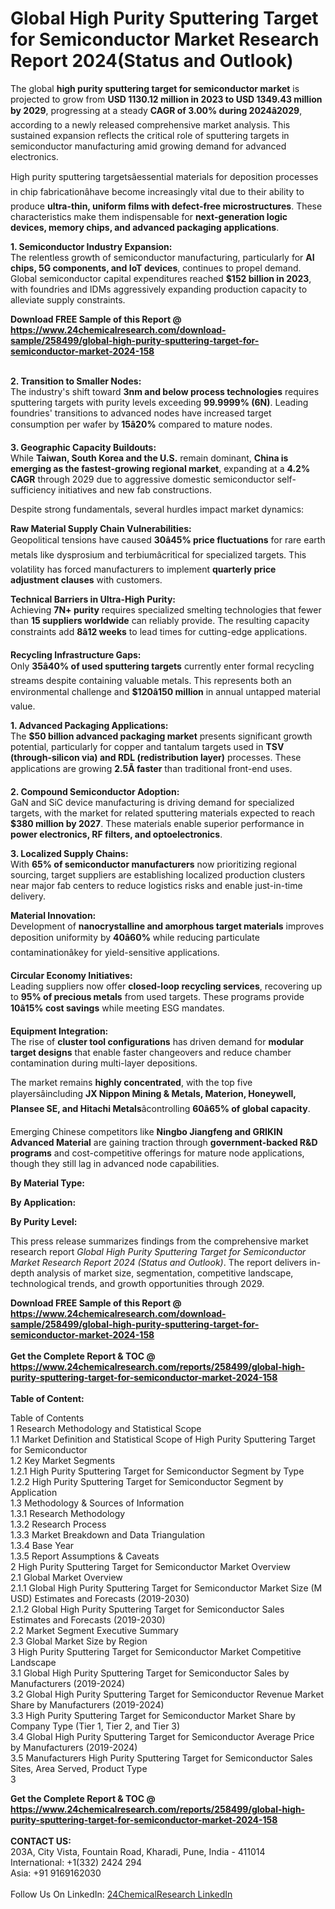<h1>Global High Purity Sputtering Target for Semiconductor Market Research Report 2024(Status and Outlook)</h1><p>The global <strong>high purity sputtering target for semiconductor market</strong> is projected to grow from <strong>USD 1130.12 million in 2023 to USD 1349.43 million by 2029</strong>, progressing at a steady <strong>CAGR of 3.00% during 2024â2029</strong>, according to a newly released comprehensive market analysis. This sustained expansion reflects the critical role of sputtering targets in semiconductor manufacturing amid growing demand for advanced electronics.</p><p>High purity sputtering targetsâessential materials for deposition processes in chip fabricationâhave become increasingly vital due to their ability to produce <strong>ultra-thin, uniform films with defect-free microstructures</strong>. These characteristics make them indispensable for <strong>next-generation logic devices, memory chips, and advanced packaging applications</strong>.</p><p><strong>1. Semiconductor Industry Expansion:</strong><br>
The relentless growth of semiconductor manufacturing, particularly for <strong>AI chips, 5G components, and IoT devices</strong>, continues to propel demand. Global semiconductor capital expenditures reached <strong>$152 billion in 2023</strong>, with foundries and IDMs aggressively expanding production capacity to alleviate supply constraints.</p><div><b>Download FREE Sample of this Report @ 
            <a href="https://www.24chemicalresearch.com/download-sample/258499/global-high-purity-sputtering-target-for-semiconductor-market-2024-158">
            https://www.24chemicalresearch.com/download-sample/258499/global-high-purity-sputtering-target-for-semiconductor-market-2024-158</a></b></div><br><p><strong>2. Transition to Smaller Nodes:</strong><br>
The industry's shift toward <strong>3nm and below process technologies</strong> requires sputtering targets with purity levels exceeding <strong>99.9999% (6N)</strong>. Leading foundries' transitions to advanced nodes have increased target consumption per wafer by <strong>15â20%</strong> compared to mature nodes.</p><p><strong>3. Geographic Capacity Buildouts:</strong><br>
While <strong>Taiwan, South Korea and the U.S.</strong> remain dominant, <strong>China is emerging as the fastest-growing regional market</strong>, expanding at a <strong>4.2% CAGR</strong> through 2029 due to aggressive domestic semiconductor self-sufficiency initiatives and new fab constructions.</p><p>Despite strong fundamentals, several hurdles impact market dynamics:</p><p><strong>Raw Material Supply Chain Vulnerabilities:</strong> <br>
    Geopolitical tensions have caused <strong>30â45% price fluctuations</strong> for rare earth metals like dysprosium and terbiumâcritical for specialized targets. This volatility has forced manufacturers to implement <strong>quarterly price adjustment clauses</strong> with customers.</p><p><strong>Technical Barriers in Ultra-High Purity:</strong><br>
    Achieving <strong>7N+ purity</strong> requires specialized smelting technologies that fewer than <strong>15 suppliers worldwide</strong> can reliably provide. The resulting capacity constraints add <strong>8â12 weeks</strong> to lead times for cutting-edge applications.</p><p><strong>Recycling Infrastructure Gaps:</strong><br>
    Only <strong>35â40% of used sputtering targets</strong> currently enter formal recycling streams despite containing valuable metals. This represents both an environmental challenge and <strong>$120â150 million</strong> in annual untapped material value.</p><p><strong>1. Advanced Packaging Applications:</strong><br>
The <strong>$50 billion advanced packaging market</strong> presents significant growth potential, particularly for copper and tantalum targets used in <strong>TSV (through-silicon via) and RDL (redistribution layer)</strong> processes. These applications are growing <strong>2.5Ã faster</strong> than traditional front-end uses.</p><p><strong>2. Compound Semiconductor Adoption:</strong><br>
GaN and SiC device manufacturing is driving demand for specialized targets, with the market for related sputtering materials expected to reach <strong>$380 million by 2027</strong>. These materials enable superior performance in <strong>power electronics, RF filters, and optoelectronics</strong>.</p><p><strong>3. Localized Supply Chains:</strong><br>
With <strong>65% of semiconductor manufacturers</strong> now prioritizing regional sourcing, target suppliers are establishing localized production clusters near major fab centers to reduce logistics risks and enable just-in-time delivery.</p><p><strong>Material Innovation:</strong><br>
    Development of <strong>nanocrystalline and amorphous target materials</strong> improves deposition uniformity by <strong>40â60%</strong> while reducing particulate contaminationâkey for yield-sensitive applications.</p><p><strong>Circular Economy Initiatives:</strong><br>
    Leading suppliers now offer <strong>closed-loop recycling services</strong>, recovering up to <strong>95% of precious metals</strong> from used targets. These programs provide <strong>10â15% cost savings</strong> while meeting ESG mandates.</p><p><strong>Equipment Integration:</strong><br>
    The rise of <strong>cluster tool configurations</strong> has driven demand for <strong>modular target designs</strong> that enable faster changeovers and reduce chamber contamination during multi-layer depositions.</p><p>The market remains <strong>highly concentrated</strong>, with the top five playersâincluding <strong>JX Nippon Mining &amp; Metals, Materion, Honeywell, Plansee SE, and Hitachi Metals</strong>âcontrolling <strong>60â65% of global capacity</strong>.</p><p>Emerging Chinese competitors like <strong>Ningbo Jiangfeng and GRIKIN Advanced Material</strong> are gaining traction through <strong>government-backed R&amp;D programs</strong> and cost-competitive offerings for mature node applications, though they still lag in advanced node capabilities.</p><p><strong>By Material Type:</strong></p><p><strong>By Application:</strong></p><p><strong>By Purity Level:</strong></p><p>This press release summarizes findings from the comprehensive market research report <em>Global High Purity Sputtering Target for Semiconductor Market Research Report 2024 (Status and Outlook)</em>. The report delivers in-depth analysis of market size, segmentation, competitive landscape, technological trends, and growth opportunities through 2029.</p><div><b>Download FREE Sample of this Report @ 
            <a href="https://www.24chemicalresearch.com/download-sample/258499/global-high-purity-sputtering-target-for-semiconductor-market-2024-158">
            https://www.24chemicalresearch.com/download-sample/258499/global-high-purity-sputtering-target-for-semiconductor-market-2024-158</a></b></div><br><div><b>Get the Complete Report & TOC @ 
            <a href="https://www.24chemicalresearch.com/reports/258499/global-high-purity-sputtering-target-for-semiconductor-market-2024-158">
            https://www.24chemicalresearch.com/reports/258499/global-high-purity-sputtering-target-for-semiconductor-market-2024-158</a></b></div><br>
            <b>Table of Content:</b><p>Table of Contents<br />
1 Research Methodology and Statistical Scope<br />
1.1 Market Definition and Statistical Scope of High Purity Sputtering Target for Semiconductor<br />
1.2 Key Market Segments<br />
1.2.1 High Purity Sputtering Target for Semiconductor Segment by Type<br />
1.2.2 High Purity Sputtering Target for Semiconductor Segment by Application<br />
1.3 Methodology & Sources of Information<br />
1.3.1 Research Methodology<br />
1.3.2 Research Process<br />
1.3.3 Market Breakdown and Data Triangulation<br />
1.3.4 Base Year<br />
1.3.5 Report Assumptions & Caveats<br />
2 High Purity Sputtering Target for Semiconductor Market Overview<br />
2.1 Global Market Overview<br />
2.1.1 Global High Purity Sputtering Target for Semiconductor Market Size (M USD) Estimates and Forecasts (2019-2030)<br />
2.1.2 Global High Purity Sputtering Target for Semiconductor Sales Estimates and Forecasts (2019-2030)<br />
2.2 Market Segment Executive Summary<br />
2.3 Global Market Size by Region<br />
3 High Purity Sputtering Target for Semiconductor Market Competitive Landscape<br />
3.1 Global High Purity Sputtering Target for Semiconductor Sales by Manufacturers (2019-2024)<br />
3.2 Global High Purity Sputtering Target for Semiconductor Revenue Market Share by Manufacturers (2019-2024)<br />
3.3 High Purity Sputtering Target for Semiconductor Market Share by Company Type (Tier 1, Tier 2, and Tier 3)<br />
3.4 Global High Purity Sputtering Target for Semiconductor Average Price by Manufacturers (2019-2024)<br />
3.5 Manufacturers High Purity Sputtering Target for Semiconductor Sales Sites, Area Served, Product Type<br />
3</p><div><b>Get the Complete Report & TOC @ 
            <a href="https://www.24chemicalresearch.com/reports/258499/global-high-purity-sputtering-target-for-semiconductor-market-2024-158">
            https://www.24chemicalresearch.com/reports/258499/global-high-purity-sputtering-target-for-semiconductor-market-2024-158</a></b></div><br><b>CONTACT US:</b><br>
            203A, City Vista, Fountain Road, Kharadi, Pune, India - 411014<br>
            International: +1(332) 2424 294<br>
            Asia: +91 9169162030 <br><br>
            Follow Us On LinkedIn: <a href="https://www.linkedin.com/company/24chemicalresearch/">24ChemicalResearch LinkedIn</a>